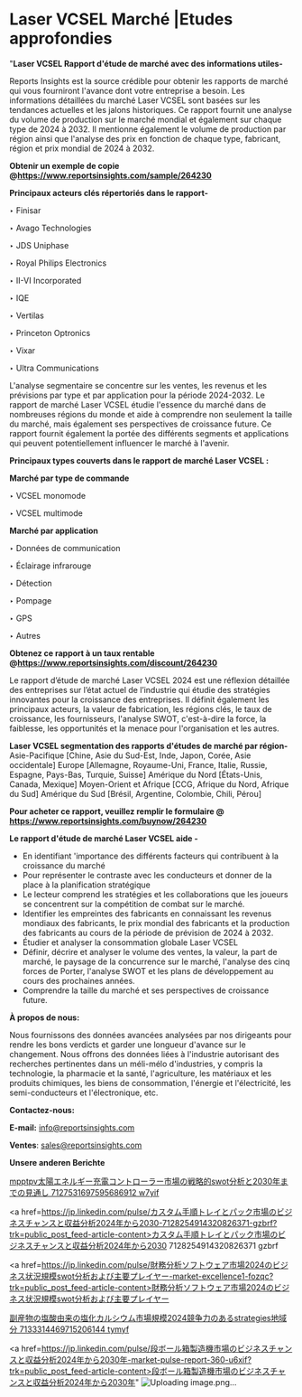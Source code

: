 # Laser VCSEL Marché |Etudes approfondies

"<strong>Laser VCSEL Rapport d'étude de marché avec des informations utiles-</strong>

Reports Insights est la source crédible pour obtenir les rapports de marché qui vous fourniront l'avance dont votre entreprise a besoin. Les informations détaillées du marché Laser VCSEL sont basées sur les tendances actuelles et les jalons historiques. Ce rapport fournit une analyse du volume de production sur le marché mondial et également sur chaque type de 2024 à 2032. Il mentionne également le volume de production par région ainsi que l'analyse des prix en fonction de chaque type, fabricant, région et prix mondial de 2024 à 2032.

<strong><b>Obtenir un exemple de copie @</b></strong><a href=https://www.reportsinsights.com/sample/264230><strong><b>https://www.reportsinsights.com/sample/264230</b></strong></a>

<b>Principaux acteurs clés répertoriés dans le rapport-</b>

<b> </b>‣ Finisar

‣ Avago Technologies

‣ JDS Uniphase

‣ Royal Philips Electronics

‣ II-VI Incorporated

‣ IQE

‣ Vertilas

‣ Princeton Optronics

‣ Vixar

‣ Ultra Communications

L'analyse segmentaire se concentre sur les ventes, les revenus et les prévisions par type et par application pour la période 2024-2032. Le rapport de marché Laser VCSEL étudie l'essence du marché dans de nombreuses régions du monde et aide à comprendre non seulement la taille du marché, mais également ses perspectives de croissance future. Ce rapport fournit également la portée des différents segments et applications qui peuvent potentiellement influencer le marché à l'avenir.

<strong>Principaux types couverts dans le rapport de marché Laser VCSEL :</strong>

<strong>Marché par type de commande</strong>

‣ VCSEL monomode

‣ VCSEL multimode

<strong>Marché par application</strong>

‣ Données de communication

‣ Éclairage infrarouge

‣ Détection

‣ Pompage

‣ GPS

‣ Autres

<strong><b>Obtenez ce rapport à un taux rentable @</b></strong><a href=https://www.reportsinsights.com/discount/264230><strong><b>https://www.reportsinsights.com/discount/264230</b></strong></a>

Le rapport d’étude de marché Laser VCSEL 2024 est une réflexion détaillée des entreprises sur l’état actuel de l’industrie qui étudie des stratégies innovantes pour la croissance des entreprises. Il définit également les principaux acteurs, la valeur de fabrication, les régions clés, le taux de croissance, les fournisseurs, l'analyse SWOT, c'est-à-dire la force, la faiblesse, les opportunités et la menace pour l'organisation et les autres.

<strong>Laser VCSEL segmentation des rapports d'études de marché par région-</strong>
Asie-Pacifique [Chine, Asie du Sud-Est, Inde, Japon, Corée, Asie occidentale]
Europe [Allemagne, Royaume-Uni, France, Italie, Russie, Espagne, Pays-Bas, Turquie, Suisse]
Amérique du Nord [États-Unis, Canada, Mexique]
Moyen-Orient et Afrique [CCG, Afrique du Nord, Afrique du Sud]
Amérique du Sud [Brésil, Argentine, Colombie, Chili, Pérou]

<strong>Pour acheter ce rapport, veuillez remplir le formulaire @   <a href=https://www.reportsinsights.com/buynow/264230>https://www.reportsinsights.com/buynow/264230</a></strong>

<strong>Le rapport d'étude de marché Laser VCSEL aide -</strong>
<ul>
  <li>En identifiant 'importance des différents facteurs qui contribuent à la croissance du marché</li>
  <li>Pour représenter le contraste avec les conducteurs et donner de la place à la planification stratégique</li>
  <li>Le lecteur comprend les stratégies et les collaborations que les joueurs se concentrent sur la compétition de combat sur le marché.</li>
  <li>Identifier les empreintes des fabricants en connaissant les revenus mondiaux des fabricants, le prix mondial des fabricants et la production des fabricants au cours de la période de prévision de 2024 à 2032.</li>
  <li>Étudier et analyser la consommation globale Laser VCSEL</li>
  <li>Définir, décrire et analyser le volume des ventes, la valeur, la part de marché, le paysage de la concurrence sur le marché, l'analyse des cinq forces de Porter, l'analyse SWOT et les plans de développement au cours des prochaines années.</li>
  <li>Comprendre la taille du marché et ses perspectives de croissance future.</li>
</ul>
<strong>À propos de nous:</strong>

Nous fournissons des données avancées analysées par nos dirigeants pour rendre les bons verdicts et garder une longueur d'avance sur le changement. Nous offrons des données liées à l'industrie autorisant des recherches pertinentes dans un méli-mélo d'industries, y compris la technologie, la pharmacie et la santé, l'agriculture, les matériaux et les produits chimiques, les biens de consommation, l'énergie et l'électricité, les semi-conducteurs et l'électronique, etc.

<strong>Contactez-nous:</strong>

<strong>E-mail:</strong> <a href=mailto:info@reportsinsights.com>info@reportsinsights.com</a>

<strong>Ventes</strong>: <a href=mailto:sales@reportsinsights.com>sales@reportsinsights.com</a>

<strong>Unsere anderen Berichte</strong>

<a href=https://www.linkedin.com/pulse/mpptpv太陽エネルギー充電コントローラー市場の戦略的swot分析と2030年までの見通し-7127531697595686912-w7yif/>mpptpv太陽エネルギー充電コントローラー市場の戦略的swot分析と2030年までの見通し 7127531697595686912 w7yif</a>

<a href=https://jp.linkedin.com/pulse/カスタム手順トレイとパック市場のビジネスチャンスと収益分析2024年から2030-7128254914320826371-gzbrf?trk=public_post_feed-article-content>カスタム手順トレイとパック市場のビジネスチャンスと収益分析2024年から2030 7128254914320826371 gzbrf</a>

<a href=https://jp.linkedin.com/pulse/財務分析ソフトウェア市場2024のビジネス状況規模swot分析および主要プレイヤー-market-excellence1-fozqc?trk=public_post_feed-article-content>財務分析ソフトウェア市場2024のビジネス状況規模swot分析および主要プレイヤー</a>

<a href=https://www.linkedin.com/pulse/副産物の塩酸由来の塩化カルシウム市場規模2024競争力のあるstrategies地域分-7133314469715206144-tymyf/>副産物の塩酸由来の塩化カルシウム市場規模2024競争力のあるstrategies地域分 7133314469715206144 tymyf</a>

<a href=https://jp.linkedin.com/pulse/段ボール箱製造機市場のビジネスチャンスと収益分析2024年から2030年-market-pulse-report-360-u6xif?trk=public_post_feed-article-content>段ボール箱製造機市場のビジネスチャンスと収益分析2024年から2030年</a>"
![Uploading image.png…]()
